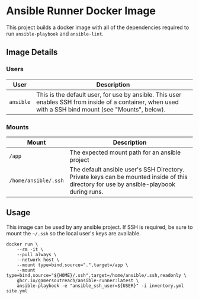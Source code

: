 # Ansible Runner Docker Image

This project builds a docker image with all of the dependencies required to run `ansible-playbook` and `ansible-lint`.

## Image Details

### Users

| User      | Description                                                                                                                                            |
| --------- | ------------------------------------------------------------------------------------------------------------------------------------------------------ |
| `ansible` | This is the default user, for use by ansible. This user enables SSH from inside of a container, when used with a SSH bind mount (see "Mounts", below). |

### Mounts

| Mount                | Description                                                                                                                             |
| -------------------- | --------------------------------------------------------------------------------------------------------------------------------------- |
| `/app`               | The expected mount path for an ansible project                                                                                          |
| `/home/ansible/.ssh` | The default ansible user's SSH Directory. Private keys can be mounted inside of this directory for use by ansible-playbook during runs. |

## Usage

This image can be used by any ansible project. If SSH is required, be sure to mount the `~/.ssh` so the local user's keys are available.

```shell
docker run \
    --rm -it \
    --pull always \
    --network host \
    --mount type=bind,source=".",target=/app \
    --mount type=bind,source="${HOME}/.ssh",target=/home/ansible/.ssh,readonly \
    ghcr.io/gamersoutreach/ansible-runner:latest \
    ansible-playbook -e "ansible_ssh_user=${USER}" -i inventory.yml site.yml
```
